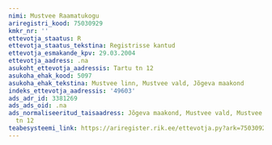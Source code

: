 ```yaml
---
nimi: Mustvee Raamatukogu
ariregistri_kood: 75030929
kmkr_nr: ''
ettevotja_staatus: R
ettevotja_staatus_tekstina: Registrisse kantud
ettevotja_esmakande_kpv: 29.03.2004
ettevotja_aadress: .na
asukoht_ettevotja_aadressis: Tartu tn 12
asukoha_ehak_kood: 5097
asukoha_ehak_tekstina: Mustvee linn, Mustvee vald, Jõgeva maakond
indeks_ettevotja_aadressis: '49603'
ads_adr_id: 3381269
ads_ads_oid: .na
ads_normaliseeritud_taisaadress: Jõgeva maakond, Mustvee vald, Mustvee linn, Tartu
  tn 12
teabesysteemi_link: https://ariregister.rik.ee/ettevotja.py?ark=75030929&ref=rekvisiidid
---
```

